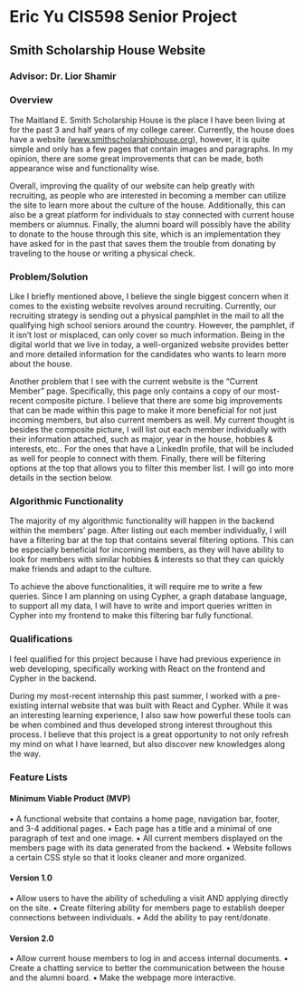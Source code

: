 # Eric Yu CIS598 Senior Project
## Smith Scholarship House Website
### Advisor: Dr. Lior Shamir

### Overview
The Maitland E. Smith Scholarship House is the place I have been living at for the past 3 and half years of my college career. Currently, the house does have a website (www.smithscholarshiphouse.org), however, it is quite simple and only has a few pages that contain images and paragraphs. In my opinion, there are some great improvements that can be made, both appearance wise and functionality wise. 

Overall, improving the quality of our website can help greatly with recruiting, as people who are interested 
in becoming a member can utilize the site to learn more about the culture of the house. Additionally, this 
can also be a great platform for individuals to stay connected with current house members or alumnus. 
Finally, the alumni board will possibly have the ability to donate to the house through this site, which is 
an implementation they have asked for in the past that saves them the trouble from donating by traveling 
to the house or writing a physical check.

### Problem/Solution
Like I briefly mentioned above, I believe the single biggest concern when it comes to the existing website 
revolves around recruiting. Currently, our recruiting strategy is sending out a physical pamphlet in the 
mail to all the qualifying high school seniors around the country. However, the pamphlet, if it isn’t lost or 
misplaced, can only cover so much information. Being in the digital world that we live in today, a well-organized website provides better and more detailed information for the candidates who wants to learn 
more about the house. 

Another problem that I see with the current website is the “Current Member” page. Specifically, this 
page only contains a copy of our most-recent composite picture. I believe that there are some big 
improvements that can be made within this page to make it more beneficial for not just incoming 
members, but also current members as well. My current thought is besides the composite picture, I will 
list out each member individually with their information attached, such as major, year in the house, 
hobbies & interests, etc.. For the ones that have a LinkedIn profile, that will be included as well for 
people to connect with them. Finally, there will be filtering options at the top that allows you to filter 
this member list. I will go into more details in the section below.

### Algorithmic Functionality
The majority of my algorithmic functionality will happen in the backend within the members’ page. After 
listing out each member individually, I will have a filtering bar at the top that contains several filtering 
options. This can be especially beneficial for incoming members, as they will have ability to look for 
members with similar hobbies & interests so that they can quickly make friends and adapt to the 
culture.

To achieve the above functionalities, it will require me to write a few queries. Since I am planning on 
using Cypher, a graph database language, to support all my data, I will have to write and import queries 
written in Cypher into my frontend to make this filtering bar fully functional.

### Qualifications
I feel qualified for this project because I have had previous experience in web developing, specifically 
working with React on the frontend and Cypher in the backend.

During my most-recent internship this past summer, I worked with a pre-existing internal website that 
was built with React and Cypher. While it was an interesting learning experience, I also saw how 
powerful these tools can be when combined and thus developed strong interest throughout this 
process. I believe that this project is a great opportunity to not only refresh my mind on what I have 
learned, but also discover new knowledges along the way.

### Feature Lists
#### Minimum Viable Product (MVP)
  ▪ A functional website that contains a home page, navigation bar, footer, and 3-4 additional pages.
  ▪ Each page has a title and a minimal of one paragraph of text and one image.
  ▪ All current members displayed on the members page with its data generated from the backend.
  ▪ Website follows a certain CSS style so that it looks cleaner and more organized.

#### Version 1.0
  ▪ Allow users to have the ability of scheduling a visit AND applying directly on the site.
  ▪ Create filtering ability for members page to establish deeper connections between individuals.
  ▪ Add the ability to pay rent/donate.
 
#### Version 2.0
  ▪ Allow current house members to log in and access internal documents.
  ▪ Create a chatting service to better the communication between the house and the alumni board.
  ▪ Make the webpage more interactive.
